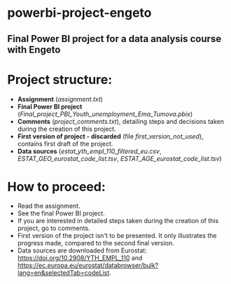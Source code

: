 # powerbi-project-engeto
Final Power BI project for a data analysis course with Engeto
------------------------------

# Project structure:

- **Assignment** (*assignment.txt*)
- **Final Power BI project** (*Final_project_PBI_Youth_unemployment_Ema_Tumova.pbix*)
- **Comments** (*project_comments.txt*), detailing steps and decisions taken during the creation of this project.
- **First version of project - discarded** (file *first_version_not_used*), contains first draft of the project. 
- **Data sources** (*estat_yth_empl_110_filtered_eu.csv*, *ESTAT_GEO_eurostat_code_list.tsv*, *ESTAT_AGE_eurostat_code_list.tsv*)

# How to proceed:
- Read the assignment.
- See the final Power BI project.
- If you are interested in detailed steps taken during the creation of this project, go to comments.
- First version of the project isn't to be presented. It only illustrates the progress made, compared to the second final version.
- Data sources are downloaded from Eurostat: https://doi.org/10.2908/YTH_EMPL_110 and https://ec.europa.eu/eurostat/databrowser/bulk?lang=en&selectedTab=codeList.